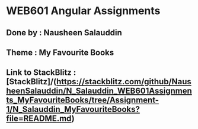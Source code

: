 # WEB601 Angular Assignments

## Done by : Nausheen Salauddin

## Theme : My Favourite Books

## Link to StackBlitz : [StackBlitz]/(https://stackblitz.com/github/NausheenSalauddin/N_Salauddin_WEB601Assignments_MyFavouriteBooks/tree/Assignment-1/N_Salauddin_MyFavouriteBooks?file=README.md)
 
